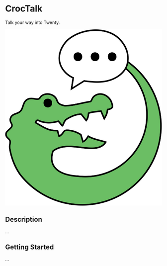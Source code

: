 # CrocTalk

Talk your way into Twenty. 

[![](croctalk.svg)]()

<!-- PROJECT SHIELDS -->

## Description

...



## Getting Started
...

